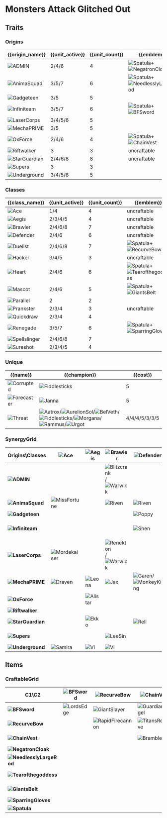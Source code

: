 # Monsters Attack Glitched Out

## Traits
### Origins
| {{origin_name}}                                                       | {{unit_active}} | {{unit_count}} | {{emblem}}                                                                                                            | {{desc}} |
| -                                                                     | -               | -              | -                                                                                                                     | -        |
| ![ADMIN](../tfttraits/icon/set8.5/ADMINEmblemItem.png)                | 2/4/6           | 4              | ![Spatula](../tftitems/icon/set8.5/Spatula.png)+![NegatronCloak](../tftitems/icon/set8.5/NegatronCloak.png)           |          |
| ![AnimaSquad](../tfttraits/icon/set8.5/AnimaSquadEmblemItem.png)      | 3/5/7           | 6              | ![Spatula](../tftitems/icon/set8.5/Spatula.png)+![NeedlesslyLargeRod](../tftitems/icon/set8.5/NeedlesslyLargeRod.png) |          |
| ![Gadgeteen](../tfttraits/icon/set8.5/GenAEEmblemItem.png)            | 3/5             | 5              |                                                                                                                       |          |
| ![Infiniteam](../tfttraits/icon/set8.5/InfiniteamEmblemItem.png)      | 3/5/7           | 6              | ![Spatula](../tftitems/icon/set8.5/Spatula.png)+![BFSword](../tftitems/icon/set8.5/BFSword.png)                       |          |
| ![LaserCorps](../tfttraits/icon/set8.5/InterPolarisEmblemItem.png)    | 3/4/5/6         | 5              |                                                                                                                       |          |
| ![MechaPRIME](../tfttraits/icon/set8.5/ExoPrimeEmblemItem.png)        | 3/5             | 5              |                                                                                                                       |          |
| ![OxForce](../tfttraits/icon/set8.5/OxForceEmblemItem.png)            | 2/4/6           | 4              | ![Spatula](../tftitems/icon/set8.5/Spatula.png)+![ChainVest](../tftitems/icon/set8.5/ChainVest.png)                   |          |
| ![Riftwalker](../tfttraits/icon/set8.5/RiftwalkerEmblemItem.png)      | 3               | 3              | uncraftable                                                                                                           |          |
| ![StarGuardian](../tfttraits/icon/set8.5/StarGuardianEmblemItem.png)  | 2/4/6/8         | 8              | uncraftable                                                                                                           |          |
| ![Supers](../tfttraits/icon/set8.5/Supers.svg)                        | 3               | 3              |                                                                                                                       |          |
| ![Underground](../tfttraits/icon/set8.5/UndergroundTheEmblemItem.png) | 3/4/5/6         | 5              |                                                                                                                       |          |

### Classes
| {{class_name}}                                                    | {{unit_active}} | {{unit_count}} | {{emblem}}                                                                                                        | {{desc}} |
| -                                                                 | -               | -              | -                                                                                                                 | -        |
| ![Ace](../tfttraits/icon/set8.5/AceEmblemItem.png)                | 1/4             | 4              | uncraftable                                                                                                       |          |
| ![Aegis](../tfttraits/icon/set8.5/AegisEmblemItem.png)            | 2/3/4/5         | 4              | uncraftable                                                                                                       |          |
| ![Brawler](../tfttraits/icon/set8.5/BrawlerEmblemItem.png)        | 2/4/6/8         | 7              | uncraftable                                                                                                       |          |
| ![Defender](../tfttraits/icon/set8.5/DefenderEmblemItem.png)      | 2/4/6           | 6              | uncraftable                                                                                                       |          |
| ![Duelist](../tfttraits/icon/set8.5/DuelistEmblemItem.png)        | 2/4/6/8         | 7              | ![Spatula](../tftitems/icon/set8.5/Spatula.png)+![RecurveBow](../tftitems/icon/set8.5/RecurveBow.png)             |          |
| ![Hacker](../tfttraits/icon/set8.5/HackerEmblemItem.png)          | 3/4/5           | 3              | uncraftable                                                                                                       |          |
| ![Heart](../tfttraits/icon/set8.5/HeartEmblemItem.png)            | 2/4/6           | 6              | ![Spatula](../tftitems/icon/set8.5/Spatula.png)+![Tearofthegoddess](../tftitems/icon/set8.5/Tearofthegoddess.png) |          |
| ![Mascot](../tfttraits/icon/set8.5/MascotEmblemItem.png)          | 2/4/6           | 5              | ![Spatula](../tftitems/icon/set8.5/Spatula.png)+![GiantsBelt](../tftitems/icon/set8.5/GiantsBelt.png)             |          |
| ![Parallel](../tfttraits/icon/set8.5/Parallel.svg)                | 2               | 2              |                                                                                                                   |          |
| ![Prankster](../tfttraits/icon/set8.5/PranksterEmblemItem.png)    | 2/3/4           | 3              | uncraftable                                                                                                       |          |
| ![Quickdraw](../tfttraits/icon/set8.5/Quickdraw.svg)              | 2/3/4           | 4              |                                                                                                                   |          |
| ![Renegade](../tfttraits/icon/set8.5/RenegadeEmblemItem.png)      | 3/5/7           | 6              | ![Spatula](../tftitems/icon/set8.5/Spatula.png)+![SparringGloves](../tftitems/icon/set8.5/SparringGloves.png)     |          |
| ![Spellslinger](../tfttraits/icon/set8.5/ChannelerEmblemItem.png) | 2/4/6/8         | 7              |                                                                                                                   |          |
| ![Sureshot](../tfttraits/icon/set8.5/DeadeyeEmblemItem.png)       | 2/3/4/5         | 4              |                                                                                                                   |          |

### Unique
| {{name}}                                               | {{champion}}                                                                                                                                                                                                                                                                                                                                                                          | {{cost}}      |
| -                                                      | -                                                                                                                                                                                                                                                                                                                                                                                     | -             |
| ![Corrupted](../tfttraits/icon/set8.5/Corrupted.svg)   | ![Fiddlesticks](../tftchampions/icon/set8.5/Fiddlesticks.jpg)                                                                                                                                                                                                                                                                                                                         | 5             |
| ![Forecaster](../tfttraits/icon/set8.5/Forecaster.svg) | ![Janna](../tftchampions/icon/set8.5/Janna.jpg)                                                                                                                                                                                                                                                                                                                                       | 5             |
| ![Threat](../tfttraits/icon/set8.5/Threat.svg)         | ![Aatrox](../tftchampions/icon/set8.5/Aatrox.png)/![AurelionSol](../tftchampions/icon/set8.5/AurelionSol.jpg)/![BelVeth](../tftchampions/icon/set8.5/BelVeth.jpg)/![Fiddlesticks](../tftchampions/icon/set8.5/Fiddlesticks.jpg)/![Morgana](../tftchampions/icon/set8.5/Morgana.png)/![Rammus](../tftchampions/icon/set8.5/Rammus.jpg)/![Urgot](../tftchampions/icon/set8.5/Urgot.jpg) | 4/4/4/5/3/3/5 |

### SynergyGrid
| ****Origins\Classes****                                                   | **![Ace](../tfttraits/icon/set8.5/AceEmblemItem.png)**      | **![Aegis](../tfttraits/icon/set8.5/AegisEmblemItem.png)** | **![Brawler](../tfttraits/icon/set8.5/BrawlerEmblemItem.png)**                                                | **![Defender](../tfttraits/icon/set8.5/DefenderEmblemItem.png)**                                          | **![Duelist](../tfttraits/icon/set8.5/DuelistEmblemItem.png)** | **![Hacker](../tfttraits/icon/set8.5/HackerEmblemItem.png)** | **![Heart](../tfttraits/icon/set8.5/HeartEmblemItem.png)** | **![Mascot](../tfttraits/icon/set8.5/MascotEmblemItem.png)** | **![Parallel](../tfttraits/icon/set8.5/Parallel.svg)**        | **![Prankster](../tfttraits/icon/set8.5/PranksterEmblemItem.png)** | **![Quickdraw](../tfttraits/icon/set8.5/Quickdraw.svg)**    | **![Renegade](../tfttraits/icon/set8.5/RenegadeEmblemItem.png)** | **![Spellslinger](../tfttraits/icon/set8.5/ChannelerEmblemItem.png)**                       | **![Sureshot](../tfttraits/icon/set8.5/DeadeyeEmblemItem.png)**                                               |
| -                                                                         | -                                                           | -                                                          | -                                                                                                             | -                                                                                                         | -                                                              | -                                                            | -                                                          | -                                                            | -                                                             | -                                                                  | -                                                           | -                                                                | -                                                                                           | -                                                                                                             |
| **![ADMIN](../tfttraits/icon/set8.5/ADMINEmblemItem.png)**                |                                                             |                                                            | ![Blitzcrank](../tftchampions/icon/set8.5/Blitzcrank.jpg)/![Warwick](../tftchampions/icon/set8.5/Warwick.png) |                                                                                                           |                                                                | ![Leblanc](../tftchampions/icon/set8.5/Leblanc.jpg)          |                                                            |                                                              |                                                               |                                                                    |                                                             | ![Camille](../tftchampions/icon/set8.5/Camille.jpg)              | ![Leblanc](../tftchampions/icon/set8.5/Leblanc.jpg)                                         |                                                                                                               |
| **![AnimaSquad](../tfttraits/icon/set8.5/AnimaSquadEmblemItem.png)**      | ![MissFortune](../tftchampions/icon/set8.5/MissFortune.jpg) |                                                            | ![Riven](../tftchampions/icon/set8.5/Riven.jpg)                                                               | ![Riven](../tftchampions/icon/set8.5/Riven.jpg)                                                           | ![Vayne](../tftchampions/icon/set8.5/Vayne.jpg)                |                                                              |                                                            | ![Nasus](../tftchampions/icon/set8.5/Nasus.jpg)              |                                                               | ![Jinx](../tftchampions/icon/set8.5/Jinx.jpg)                      | ![MissFortune](../tftchampions/icon/set8.5/MissFortune.jpg) | ![Sylas](../tftchampions/icon/set8.5/Sylas.jpg)                  |                                                                                             |                                                                                                               |
| **![Gadgeteen](../tfttraits/icon/set8.5/GenAEEmblemItem.png)**            |                                                             |                                                            |                                                                                                               | ![Poppy](../tftchampions/icon/set8.5/Poppy.jpg)                                                           |                                                                |                                                              | ![Lulu](../tftchampions/icon/set8.5/Lulu.jpg)              | ![Nunu](../tftchampions/icon/set8.5/Nunu.jpg)                |                                                               | ![Gnar](../tftchampions/icon/set8.5/Gnar.png)                      |                                                             |                                                                  | ![Annie](../tftchampions/icon/set8.5/Annie.jpg)                                             |                                                                                                               |
| **![Infiniteam](../tfttraits/icon/set8.5/InfiniteamEmblemItem.png)**      |                                                             |                                                            |                                                                                                               | ![Shen](../tftchampions/icon/set8.5/Shen.png)                                                             | ![TwistedFate](../tftchampions/icon/set8.5/TwistedFate.png)    | ![Shen](../tftchampions/icon/set8.5/Shen.png)                | ![Pantheon](../tftchampions/icon/set8.5/Pantheon.png)      |                                                              | ![EzrealFuture](../tftchampions/icon/set8.5/EzrealFuture.png) |                                                                    | ![Lucian](../tftchampions/icon/set8.5/Lucian.png)           | ![Lucian](../tftchampions/icon/set8.5/Lucian.png)                | ![TwistedFate](../tftchampions/icon/set8.5/TwistedFate.png)                                 | ![Sivir](../tftchampions/icon/set8.5/Sivir.png)/![EzrealFuture](../tftchampions/icon/set8.5/EzrealFuture.png) |
| **![LaserCorps](../tfttraits/icon/set8.5/InterPolarisEmblemItem.png)**    | ![Mordekaiser](../tftchampions/icon/set8.5/Mordekaiser.jpg) |                                                            | ![Renekton](../tftchampions/icon/set8.5/Renekton.jpg)/![Warwick](../tftchampions/icon/set8.5/Warwick.png)     |                                                                                                           | ![Yasuo](../tftchampions/icon/set8.5/Yasuo.jpg)                |                                                              |                                                            |                                                              |                                                               |                                                                    |                                                             |                                                                  |                                                                                             | ![Ashe](../tftchampions/icon/set8.5/Ashe.jpg)                                                                 |
| **![MechaPRIME](../tfttraits/icon/set8.5/ExoPrimeEmblemItem.png)**        | ![Draven](../tftchampions/icon/set8.5/Draven.jpg)           | ![Leona](../tftchampions/icon/set8.5/Leona.jpg)            | ![Jax](../tftchampions/icon/set8.5/Jax.jpg)                                                                   | ![Garen](../tftchampions/icon/set8.5/Garen.png)/![MonkeyKing](../tftchampions/icon/set8.5/MonkeyKing.jpg) |                                                                |                                                              |                                                            |                                                              |                                                               |                                                                    |                                                             | ![Leona](../tftchampions/icon/set8.5/Leona.jpg)                  |                                                                                             |                                                                                                               |
| **![OxForce](../tfttraits/icon/set8.5/OxForceEmblemItem.png)**            |                                                             | ![Alistar](../tftchampions/icon/set8.5/Alistar.jpg)        |                                                                                                               |                                                                                                           | ![Fiora](../tftchampions/icon/set8.5/Fiora.jpg)                |                                                              | ![Viego](../tftchampions/icon/set8.5/Viego.jpg)            | ![Alistar](../tftchampions/icon/set8.5/Alistar.jpg)          |                                                               |                                                                    |                                                             | ![Viego](../tftchampions/icon/set8.5/Viego.jpg)                  | ![Annie](../tftchampions/icon/set8.5/Annie.jpg)                                             |                                                                                                               |
| **![Riftwalker](../tfttraits/icon/set8.5/RiftwalkerEmblemItem.png)**      |                                                             |                                                            |                                                                                                               |                                                                                                           |                                                                | ![Pyke](../tftchampions/icon/set8.5/Pyke.png)                |                                                            | ![Vex](../tftchampions/icon/set8.5/Vex.png)                  |                                                               |                                                                    |                                                             | ![Jhin](../tftchampions/icon/set8.5/Jhin.png)                    |                                                                                             |                                                                                                               |
| **![StarGuardian](../tfttraits/icon/set8.5/StarGuardianEmblemItem.png)**  |                                                             | ![Ekko](../tftchampions/icon/set8.5/Ekko.jpg)              |                                                                                                               | ![Rell](../tftchampions/icon/set8.5/Rell.jpg)                                                             | ![Nilah](../tftchampions/icon/set8.5/Nilah.jpg)                |                                                              | ![Syndra](../tftchampions/icon/set8.5/Syndra.jpg)          |                                                              |                                                               | ![Ekko](../tftchampions/icon/set8.5/Ekko.jpg)                      | ![Kaisa](../tftchampions/icon/set8.5/Kaisa.jpg)             |                                                                  | ![Lux](../tftchampions/icon/set8.5/Lux.jpg)/![Neeko](../tftchampions/icon/set8.5/Neeko.png) |                                                                                                               |
| **![Supers](../tfttraits/icon/set8.5/Supers.svg)**                        |                                                             |                                                            | ![LeeSin](../tftchampions/icon/set8.5/LeeSin.jpg)                                                             |                                                                                                           | ![Gangplank](../tftchampions/icon/set8.5/Gangplank.jpg)        |                                                              | ![LeeSin](../tftchampions/icon/set8.5/LeeSin.jpg)          | ![Malphite](../tftchampions/icon/set8.5/Malphite.jpg)        |                                                               |                                                                    |                                                             |                                                                  |                                                                                             |                                                                                                               |
| **![Underground](../tfttraits/icon/set8.5/UndergroundTheEmblemItem.png)** | ![Samira](../tftchampions/icon/set8.5/Samira.jpg)           | ![Vi](../tftchampions/icon/set8.5/Vi.jpg)                  | ![Vi](../tftchampions/icon/set8.5/Vi.jpg)                                                                     |                                                                                                           | ![Kayle](../tftchampions/icon/set8.5/Kayle.jpg)                |                                                              | ![Sona](../tftchampions/icon/set8.5/Sona.jpg)              |                                                              | ![Ezreal](../tftchampions/icon/set8.5/Ezreal.jpg)             |                                                                    | ![Ezreal](../tftchampions/icon/set8.5/Ezreal.jpg)           |                                                                  | ![Sona](../tftchampions/icon/set8.5/Sona.jpg)                                               | ![Samira](../tftchampions/icon/set8.5/Samira.jpg)                                                             |

## Items
### CraftableGrid
| ****C1\C2****                                                             | **![BFSword](../tftitems/icon/set8.5/BFSword.png)** | **![RecurveBow](../tftitems/icon/set8.5/RecurveBow.png)**       | **![ChainVest](../tftitems/icon/set8.5/ChainVest.png)**     | **![NegatronCloak](../tftitems/icon/set8.5/NegatronCloak.png)**   | **![NeedlesslyLargeRod](../tftitems/icon/set8.5/NeedlesslyLargeRod.png)**   | **![Tearofthegoddess](../tftitems/icon/set8.5/Tearofthegoddess.png)** | **![GiantsBelt](../tftitems/icon/set8.5/GiantsBelt.png)**     | **![SparringGloves](../tftitems/icon/set8.5/SparringGloves.png)** | **![Spatula](../tftitems/icon/set8.5/Spatula.png)**                       |
| -                                                                         | -                                                   | -                                                               | -                                                           | -                                                                 | -                                                                           | -                                                                     | -                                                             | -                                                                 | -                                                                         |
| **![BFSword](../tftitems/icon/set8.5/BFSword.png)**                       | ![LordsEdge](../tftitems/icon/set8.5/LordsEdge.png) | ![GiantSlayer](../tftitems/icon/set8.5/GiantSlayer.png)         | ![GuardianAngel](../tftitems/icon/set8.5/GuardianAngel.png) | ![Bloodthirster](../tftitems/icon/set8.5/Bloodthirster.png)       | ![HextechGunblade](../tftitems/icon/set8.5/HextechGunblade.png)             | ![SpearofShojin](../tftitems/icon/set8.5/SpearofShojin.png)           | ![ZekesHerald](../tftitems/icon/set8.5/ZekesHerald.png)       | ![InfinityEdge](../tftitems/icon/set8.5/InfinityEdge.png)         | ![InfiniteamEmblemItem](../tftitems/icon/set8.5/InfiniteamEmblemItem.png) |
| **![RecurveBow](../tftitems/icon/set8.5/RecurveBow.png)**                 |                                                     | ![RapidFirecannon](../tftitems/icon/set8.5/RapidFirecannon.png) | ![TitansResolve](../tftitems/icon/set8.5/TitansResolve.png) | ![RunaansHurricane](../tftitems/icon/set8.5/RunaansHurricane.png) | ![GuinsoosRageblade](../tftitems/icon/set8.5/GuinsoosRageblade.png)         | ![StatikkShiv](../tftitems/icon/set8.5/StatikkShiv.png)               | ![ZzRotPortal](../tftitems/icon/set8.5/ZzRotPortal.png)       | ![LastWhisper](../tftitems/icon/set8.5/LastWhisper.png)           | ![DuelistEmblemItem](../tftitems/icon/set8.5/DuelistEmblemItem.png)       |
| **![ChainVest](../tftitems/icon/set8.5/ChainVest.png)**                   |                                                     |                                                                 | ![BrambleVest](../tftitems/icon/set8.5/BrambleVest.png)     | ![IronWill](../tftitems/icon/set8.5/IronWill.png)                 | ![LocketoftheIronSolari](../tftitems/icon/set8.5/LocketoftheIronSolari.png) | ![Fimbulwinter](../tftitems/icon/set8.5/Fimbulwinter.png)             | ![SunfireCape](../tftitems/icon/set8.5/SunfireCape.png)       | ![Shroud](../tftitems/icon/set8.5/Shroud.png)                     | ![OxForceEmblemItem](../tftitems/icon/set8.5/OxForceEmblemItem.png)       |
| **![NegatronCloak](../tftitems/icon/set8.5/NegatronCloak.png)**           |                                                     |                                                                 |                                                             | ![DragonsClaw](../tftitems/icon/set8.5/DragonsClaw.png)           | ![IonicSpark](../tftitems/icon/set8.5/IonicSpark.png)                       | ![Chalice](../tftitems/icon/set8.5/Chalice.png)                       | ![Zephyr](../tftitems/icon/set8.5/Zephyr.png)                 | ![Quicksilver](../tftitems/icon/set8.5/Quicksilver.png)           | ![ADMINEmblemItem](../tftitems/icon/set8.5/ADMINEmblemItem.png)           |
| **![NeedlesslyLargeRod](../tftitems/icon/set8.5/NeedlesslyLargeRod.png)** |                                                     |                                                                 |                                                             |                                                                   | ![RabadonsDeathcap](../tftitems/icon/set8.5/RabadonsDeathcap.png)           | ![LudensEcho](../tftitems/icon/set8.5/LudensEcho.png)                 | ![Morellonomicon](../tftitems/icon/set8.5/Morellonomicon.png) | ![ArcaneGauntlet](../tftitems/icon/set8.5/ArcaneGauntlet.png)     | ![AnimaSquadEmblemItem](../tftitems/icon/set8.5/AnimaSquadEmblemItem.png) |
| **![Tearofthegoddess](../tftitems/icon/set8.5/Tearofthegoddess.png)**     |                                                     |                                                                 |                                                             |                                                                   |                                                                             | ![BlueSentinel](../tftitems/icon/set8.5/BlueSentinel.png)             | ![Redemption](../tftitems/icon/set8.5/Redemption.png)         | ![HandofJustice](../tftitems/icon/set8.5/HandofJustice.png)       | ![HeartEmblemItem](../tftitems/icon/set8.5/HeartEmblemItem.png)           |
| **![GiantsBelt](../tftitems/icon/set8.5/GiantsBelt.png)**                 |                                                     |                                                                 |                                                             |                                                                   |                                                                             |                                                                       | ![WarmogsArmor](../tftitems/icon/set8.5/WarmogsArmor.png)     | ![Guardbreaker](../tftitems/icon/set8.5/Guardbreaker.png)         | ![MascotEmblemItem](../tftitems/icon/set8.5/MascotEmblemItem.png)         |
| **![SparringGloves](../tftitems/icon/set8.5/SparringGloves.png)**         |                                                     |                                                                 |                                                             |                                                                   |                                                                             |                                                                       |                                                               | ![ThiefsGloves](../tftitems/icon/set8.5/ThiefsGloves.png)         | ![RenegadeEmblemItem](../tftitems/icon/set8.5/RenegadeEmblemItem.png)     |
| **![Spatula](../tftitems/icon/set8.5/Spatula.png)**                       |                                                     |                                                                 |                                                             |                                                                   |                                                                             |                                                                       |                                                               |                                                                   | ![ForceofNature](../tftitems/icon/set8.5/ForceofNature.png)               |